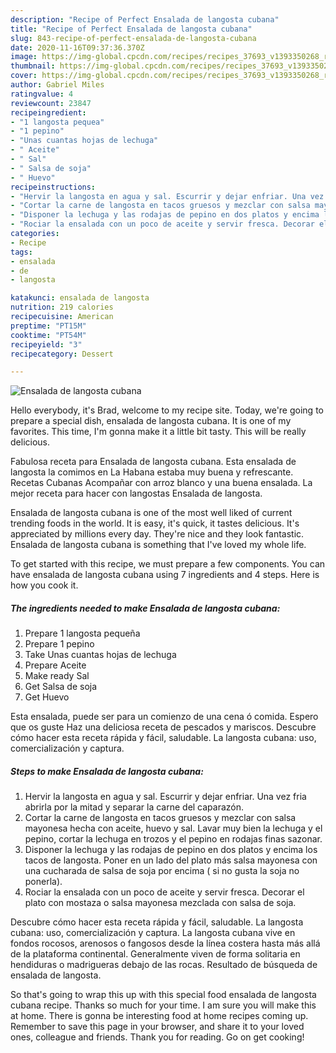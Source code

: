 ```yaml
---
description: "Recipe of Perfect Ensalada de langosta cubana"
title: "Recipe of Perfect Ensalada de langosta cubana"
slug: 843-recipe-of-perfect-ensalada-de-langosta-cubana
date: 2020-11-16T09:37:36.370Z
image: https://img-global.cpcdn.com/recipes/recipes_37693_v1393350268_receta_foto_00037693/751x532cq70/ensalada-de-langosta-cubana-foto-principal.jpg
thumbnail: https://img-global.cpcdn.com/recipes/recipes_37693_v1393350268_receta_foto_00037693/751x532cq70/ensalada-de-langosta-cubana-foto-principal.jpg
cover: https://img-global.cpcdn.com/recipes/recipes_37693_v1393350268_receta_foto_00037693/751x532cq70/ensalada-de-langosta-cubana-foto-principal.jpg
author: Gabriel Miles
ratingvalue: 4
reviewcount: 23847
recipeingredient:
- "1 langosta pequea"
- "1 pepino"
- "Unas cuantas hojas de lechuga"
- " Aceite"
- " Sal"
- " Salsa de soja"
- " Huevo"
recipeinstructions:
- "Hervir la langosta en agua y sal. Escurrir y dejar enfriar. Una vez fria abrirla por la mitad y separar la carne del caparazón."
- "Cortar la carne de langosta en tacos gruesos y mezclar con salsa mayonesa hecha con aceite, huevo y sal. Lavar muy bien la lechuga y el pepino, cortar la lechuga en trozos y el pepino en rodajas finas sazonar."
- "Disponer la lechuga y las rodajas de pepino en dos platos y encima los tacos de langosta. Poner en un lado del plato más salsa mayonesa con una cucharada de salsa de soja por encima ( si no gusta la soja no ponerla)."
- "Rociar la ensalada con un poco de aceite y servir fresca. Decorar el plato con mostaza o salsa mayonesa mezclada con salsa de soja."
categories:
- Recipe
tags:
- ensalada
- de
- langosta

katakunci: ensalada de langosta 
nutrition: 219 calories
recipecuisine: American
preptime: "PT15M"
cooktime: "PT54M"
recipeyield: "3"
recipecategory: Dessert

---
```



![Ensalada de langosta cubana](https://img-global.cpcdn.com/recipes/recipes_37693_v1393350268_receta_foto_00037693/751x532cq70/ensalada-de-langosta-cubana-foto-principal.jpg)

Hello everybody, it's Brad, welcome to my recipe site. Today, we're going to prepare a special dish, ensalada de langosta cubana. It is one of my favorites. This time, I'm gonna make it a little bit tasty. This will be really delicious.

Fabulosa receta para Ensalada de langosta cubana. Esta ensalada de langosta la comimos en La Habana estaba muy buena y refrescante. Recetas Cubanas Acompañar con arroz blanco y una buena ensalada. La mejor receta para hacer con langostas Ensalada de langosta.

Ensalada de langosta cubana is one of the most well liked of current trending foods in the world. It is easy, it's quick, it tastes delicious. It's appreciated by millions every day. They're nice and they look fantastic. Ensalada de langosta cubana is something that I've loved my whole life.


To get started with this recipe, we must prepare a few components. You can have ensalada de langosta cubana using 7 ingredients and 4 steps. Here is how you cook it.

<!--inarticleads1-->

##### The ingredients needed to make Ensalada de langosta cubana:

1. Prepare 1 langosta pequeña
1. Prepare 1 pepino
1. Take Unas cuantas hojas de lechuga
1. Prepare  Aceite
1. Make ready  Sal
1. Get  Salsa de soja
1. Get  Huevo


Esta ensalada, puede ser para un comienzo de una cena ó comida. Espero que os guste Haz una deliciosa receta de pescados y mariscos. Descubre cómo hacer esta receta rápida y fácil, saludable. La langosta cubana: uso, comercialización y captura. 

<!--inarticleads2-->

##### Steps to make Ensalada de langosta cubana:

1. Hervir la langosta en agua y sal. Escurrir y dejar enfriar. Una vez fria abrirla por la mitad y separar la carne del caparazón.
1. Cortar la carne de langosta en tacos gruesos y mezclar con salsa mayonesa hecha con aceite, huevo y sal. Lavar muy bien la lechuga y el pepino, cortar la lechuga en trozos y el pepino en rodajas finas sazonar.
1. Disponer la lechuga y las rodajas de pepino en dos platos y encima los tacos de langosta. Poner en un lado del plato más salsa mayonesa con una cucharada de salsa de soja por encima ( si no gusta la soja no ponerla).
1. Rociar la ensalada con un poco de aceite y servir fresca. Decorar el plato con mostaza o salsa mayonesa mezclada con salsa de soja.


Descubre cómo hacer esta receta rápida y fácil, saludable. La langosta cubana: uso, comercialización y captura. La langosta cubana vive en fondos rocosos, arenosos o fangosos desde la línea costera hasta más allá de la plataforma continental. Generalmente viven de forma solitaria en hendiduras o madrigueras debajo de las rocas. Resultado de búsqueda de ensalada de langosta. 

So that's going to wrap this up with this special food ensalada de langosta cubana recipe. Thanks so much for your time. I am sure you will make this at home. There is gonna be interesting food at home recipes coming up. Remember to save this page in your browser, and share it to your loved ones, colleague and friends. Thank you for reading. Go on get cooking!
